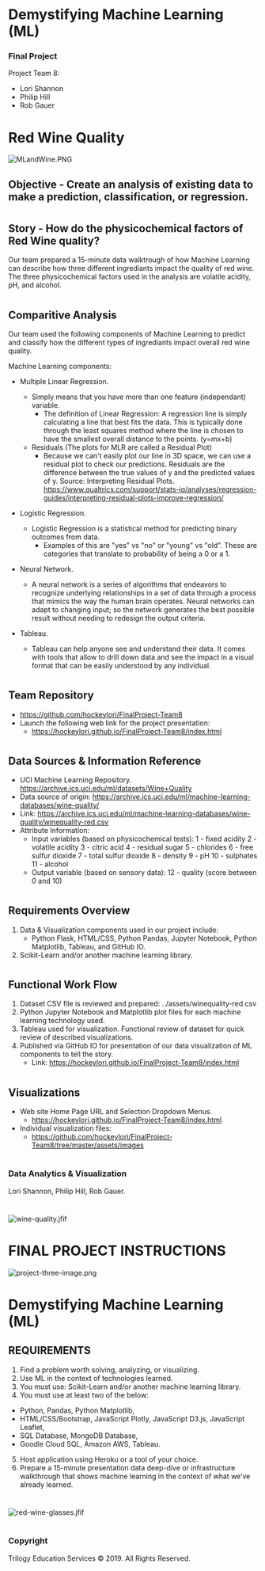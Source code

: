 # Demystifying Machine Learning (ML)
### Final Project
Project Team 8: 
* Lori Shannon
* Philip Hill
* Rob Gauer
# 
# Red Wine Quality 

![MLandWine.PNG](images-README/MLandWine.PNG)
## Objective - Create an analysis of existing data to make a prediction, classification, or regression.
#
## Story - How do the physicochemical factors of Red Wine quality?
  Our team prepared a 15-minute data walktrough of how Machine Learning can describe how three different ingrediants impact the quality of red wine. The three physicochemical factors used in the analysis are volatile acidity, pH, and alcohol.
#
## Comparitive Analysis
Our team used the following components of Machine Learning to predict and classify how the different types of ingrediants impact overall red wine quality.
   
   Machine Learning components:
   * Multiple Linear Regression.
      * Simply means that you have more than one feature (independant) variable.
        * The definition of Linear Regression:  A regression line is simply calculating a line that best fits the data. This is typically done through the least squares method where the line is chosen to have the smallest overall distance to the points. (y=mx+b)
      * Residuals (The plots for MLR are called a Residual Plot)
        * Because we can't easily plot our line in 3D space, we can use a residual plot to check our predictions. Residuals are the difference between the true values of y and the predicted values of y. 
          Source: Interpreting Residual Plots. https://www.qualtrics.com/support/stats-iq/analyses/regression-guides/interpreting-residual-plots-improve-regression/    
            

   * Logistic Regression.
      * Logistic Regression is a statistical method for predicting binary outcomes from data.
        * Examples of this are "yes" vs "no" or "young" vs "old".
          These are categories that translate to probability of being a 0 or a 1.

   * Neural Network.
      * A neural network is a series of algorithms that endeavors to recognize underlying relationships in a set of data through a process that mimics the way the human brain operates. Neural networks can adapt to changing input; so the network generates the best possible result without needing to redesign the output criteria.

   * Tableau.
      * Tableau can help anyone see and understand their data. It comes with tools that allow to drill down data and see the impact in a visual format that can be easily understood by any individual.
#  
## Team Repository
  * https://github.com/hockeylori/FinalProject-Team8
  * Launch the following web link for the project presentation:  
      * https://hockeylori.github.io/FinalProject-Team8/index.html
#
## Data Sources & Information Reference
   * UCI Machine Learning Repository. https://archive.ics.uci.edu/ml/datasets/Wine+Quality 
   * Data source of origin: https://archive.ics.uci.edu/ml/machine-learning-databases/wine-quality/
   * Link: https://archive.ics.uci.edu/ml/machine-learning-databases/wine-quality/winequality-red.csv
   * Attribute Information:
      * Input variables (based on physicochemical tests):
          1 - fixed acidity
          2 - volatile acidity
          3 - citric acid
          4 - residual sugar
          5 - chlorides
          6 - free sulfur dioxide
          7 - total sulfur dioxide
          8 - density
          9 - pH
          10 - sulphates
          11 - alcohol
      * Output variable (based on sensory data):
          12 - quality (score between 0 and 10)
#           
## Requirements Overview
  1. Data & Visualization components used in our project include:
      * Python Flask, HTML/CSS, Python Pandas, Jupyter Notebook, Python Matplotlib, Tableau, and GitHub IO. 
  2. Scikit-Learn and/or another machine learning library.

#
## Functional Work Flow 
  1. Dataset CSV file is reviewed and prepared: ../assets/winequality-red.csv 
  2. Python Jupyter Notebook and Matplotlib plot files for each machine learning technology used.
  3. Tableau used for visualization. Functional review of dataset for quick review of described visualizations.
  4. Published via GitHub IO for presentation of our data visualization of ML components to tell the story.
      * Link:  https://hockeylori.github.io/FinalProject-Team8/index.html
  #
## Visualizations
  * Web site Home Page URL and Selection Dropdown Menus.
    * https://hockeylori.github.io/FinalProject-Team8/index.html
  * Individual visualization files:
    * https://github.com/hockeylori/FinalProject-Team8/tree/master/assets/images

# 
### Data Analytics & Visualization 
 Lori Shannon, Philip Hill, Rob Gauer.
# 
![wine-quality.jfif](images-README/wine-quality.jfif)
#
#
# FINAL PROJECT INSTRUCTIONS

![project-three-image.png](images-README/project-three-image.png)

# Demystifying Machine Learning (ML)

## REQUIREMENTS
1. Find a problem worth solving, analyzing, or visualizing.
2. Use ML in the context of technologies learned.
3. You must use: Scikit-Learn and/or another machine learning library.
4. You must use at least two of the below:
  * Python, Pandas, Python Matplotlib, 
  * HTML/CSS/Bootstrap, JavaScript Plotly, JavaScript D3.js, JavaScript Leaflet, 
  * SQL Database, MongoDB Database, 
  * Goodle Cloud SQL, Amazon AWS, Tableau.
5. Host application using Heroku or a tool of your choice.
6. Prepare a 15-minute presentation data deep-dive or infrastructure walkthrough that shows machine learning in the context of what we’ve already learned. 
#
![red-wine-glasses.jfif](images-README/red-wine-glasses.jfif)
# 
### Copyright
Trilogy Education Services © 2019. All Rights Reserved.
# 